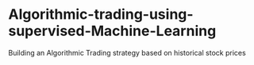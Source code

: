# Algorithmic-trading-using-supervised-Machine-Learning
Building an Algorithmic Trading strategy based on historical stock prices
